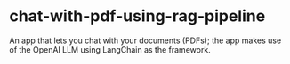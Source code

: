 # chat-with-pdf-using-rag-pipeline
An app that lets you chat with your documents (PDFs); the app makes use of the OpenAI LLM using LangChain as the framework.
